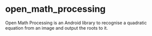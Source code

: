 # open_math_processing
Open Math Processing is an Android library to recognise a quadratic equation from an image and output the roots to it.
